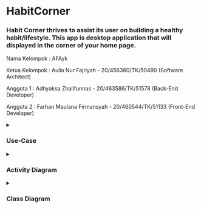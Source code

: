 # HabitCorner
<p><h3>Habit Corner thrives to assist its user on building a healthy habit/lifestyle. This app is desktop application that will displayed in the corner of your home page. </h3></p>

<p>Nama Kelompok : AFAyk</p>
<p>Ketua Kelompok :  Aulia Nur Fajriyah - 20/456360/TK/50490  (Software Architect)</p>
<p>Anggota 1 : Adhyaksa Zhalifunnas - 20/463586/TK/51578 (Back-End Developer)</p>
<p>Anggota 2 : Farhan Maulana Firmansyah - 20/460544/TK/51133 (Front-End Developer)</p>

<details>
  <summary><h3>Use-Case</h3></summary>

  ![](UML/HabitCorner-Use_case.png)

</details>
<details>
  <summary><h3>Activity Diagram</h3></summary>

<img src="UML/HabitCorner-Activity_Identity.png" class="img-responsive" alt="">
<img src="UML/HabitCorner-Activity_Create_Target.png" class="img-responsive" alt="">
<img src="UML/HabitCorner-Activity_Settings.png" class="img-responsive" alt="">
<img src="UML/HabitCorner-Activity_Checklist.png" class="img-responsive" alt="">

</details>
<details>
  <summary><h3>Class Diagram</h3></summary>
  <img src="UML/HabitCorner-Class_case.png" class="img-responsive" alt="">

</details>




